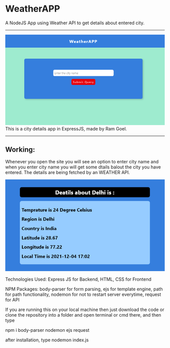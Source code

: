 # WeatherAPP
A NodeJS App using Weather API to get details about entered city.
<hr>
<img src="img1.png">
<br>
This is a city details app in ExpressJS, made by Ram Goel.

<hr>
<h2>Working: </h2>

Whenever you open the site you will see an option to enter city name and when you enter city name you will get some dtails balout the city you have entered. The details are being fetched by an WEATHER API.
<br>

<img src="img2.png">



Technologies Used:
Express JS for Backend,
HTML, CSS for Frontend

NPM Packages:
body-parser for form parsing,
ejs for template engine,
path for path functionality,
nodemon for not to restart server everytime,
request for API


If you are running this on your local machine then just download the code or clone the repository into a folder and open terminal or cmd there, and then type

npm i body-parser nodemon ejs request



after installation, type nodemon index.js
